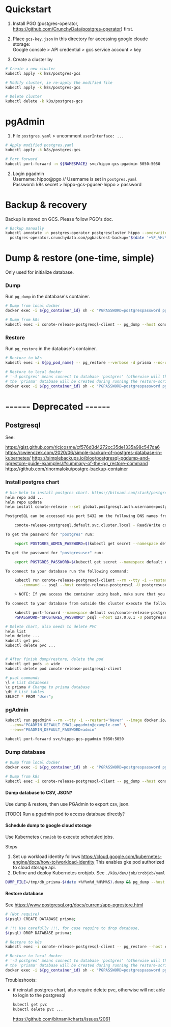 # Quickstart

1. Install PGO (postgres-operator, https://github.com/CrunchyData/postgres-operator) first.

2. Place `gcs-key.json` in this directory for accessing google cloude storage:  
Google console > API credential > gcs service account > key

3. Create a cluster by

```sh
# Create a new cluster
kubectl apply -k k8s/postgres-gcs

# Modify cluster, ie re-apply the modified file
kubectl apply -k k8s/postgres-gcs

# Delete cluster
kubectl delete -k k8s/postgres-gcs
```

# pgAdmin

1. File `postgres.yaml` > uncomment `userInterface: ...`

```sh
# Apply modified postgres.yaml
kubectl apply -k k8s/postgres-gcs

# Port forward
kubectl port-forward -n ${NAMESPACE} svc/hippo-gcs-pgadmin 5050:5050
```

2. Login pgadmin  
    Username: hippo@pgo  // Username is set in `postgres.yaml`  
    Password: k8s secret > hippo-gcs-pguser-hippo > password

# Backup & recovery

Backup is stored on GCS. Please follow PGO's doc.

```sh
# Backup manually
kubectl annotate -n postgres-operator postgrescluster hippo --overwrite \
  postgres-operator.crunchydata.com/pgbackrest-backup="$(date '+%F_%H:%M:%S')"
```

# Dump & restore (one-time, simple)

Only used for initialize database.

### Dump

Run `pg_dump` in the database's container.

```sh
# Dump from local docker
docker exec -i ${pg_container_id} sh -c "PGPASSWORD=postgrespassword pg_dump -U postgresuser -d prisma -p 5432 -Fc --no-owner --no-privileges" > local_prisma_dump-$(date +%Y%m%d).dump

# Dump from k8s
kubectl exec -i conote-release-postgresql-client -- pg_dump --host conote-release-postgresql -U postgresuser -d prisma -p 5432 -Fc --no-owner --no-privileges > gke_conote_prisma_dump-$(date +%Y%m%d).dump
```

### Restore

Run `pg_restore` in the database's container.

```sh
# Restore to k8s
kubectl exec -i ${pg_pod_name} -- pg_restore --verbose -d prisma --no-owner --role hippo < ${prisma_dump_file.dump}

# Restore to local docker
# '-d postgres' means connect to database 'postgres' (otherwise will throw connection fail),
# the 'prisma' database will be created during running the restore-script
docker exec -i ${pg_container_id} sh -c "PGPASSWORD=postgrespassword pg_restore --verbose --create -d postgres -p 5432 -U postgresuser " < ${prisma_dump_file.dump}
```



# ------ Deprecated ------

## Postgresql

See:

https://gist.github.com/ricjcosme/cf576d3d4272cc35de1335a98c547da6
https://cwienczek.com/2020/06/simple-backup-of-postgres-database-in-kubernetes/
https://simplebackups.io/blog/postgresql-pgdump-and-pgrestore-guide-examples/#summary-of-the-pg_restore-command
https://github.com/rinormaloku/postgre-backup-container

### Install postgres chart

```sh
# Use helm to install postgres chart. https://bitnami.com/stack/postgresql/helm
helm repo add ...
helm repo update
helm install conote-release --set global.postgresql.auth.username=postgresuser bitnami/postgresql

PostgreSQL can be accessed via port 5432 on the following DNS names from within your cluster:

    conote-release-postgresql.default.svc.cluster.local - Read/Write connection

To get the password for "postgres" run:

    export POSTGRES_ADMIN_PASSWORD=$(kubectl get secret --namespace default conote-release-postgresql -o jsonpath="{.data.postgres-password}" | base64 -d)

To get the password for "postgresuser" run:

    export POSTGRES_PASSWORD=$(kubectl get secret --namespace default conote-release-postgresql -o jsonpath="{.data.password}" | base64 -d)

To connect to your database run the following command:

    kubectl run conote-release-postgresql-client --rm --tty -i --restart='Never' --namespace default --image docker.io/bitnami/postgresql:15.0.0-debian-11-r1 --env="PGPASSWORD=$POSTGRES_PASSWORD" \
      --command -- psql --host conote-release-postgresql -U postgresuser -d postgres -p 5432

    > NOTE: If you access the container using bash, make sure that you execute "/opt/bitnami/scripts/postgresql/entrypoint.sh /bin/bash" in order to avoid the error "psql: local user with ID 1001} does not exist"

To connect to your database from outside the cluster execute the following commands:

    kubectl port-forward --namespace default svc/conote-release-postgresql 5432:5432 &
    PGPASSWORD="$POSTGRES_PASSWORD" psql --host 127.0.0.1 -U postgresuser -d postgres -p 5432
```

```sh
# Delete chart, also needs to delete PVC
helm list
helm delete ...
kubectl get pvc
kubectl delete pvc ...


# After finish dump/restore, delete the pod
kubectl get pods -o wide
kubectl delete pod conote-release-postgresql-client
```

```sh
# psql commands
\l # List databases
\c prisma # Change to prisma database
\dt # List tables
SELECT * FROM "User";
```

### pgAdmin

```sh
kubectl run pgadmin4 --rm --tty -i --restart='Never' --image docker.io/dpage/pgadmin4 \
  --env="PGADMIN_DEFAULT_EMAIL=pgadmin@example.com" \
  --env="PGADMIN_DEFAULT_PASSWORD=admin"

kubectl port-forward svc/hippo-gcs-pgadmin 5050:5050
```

### Dump database

```sh
# Dump from local docker
docker exec -i ${pg_container_id} sh -c "PGPASSWORD=postgrespassword pg_dump -U postgresuser -d prisma -p 5432 -Fc" > local_prisma_dump-$(date +%Y%m%d).dump

# Dump from k8s
kubectl exec -i conote-release-postgresql-client -- pg_dump --host conote-release-postgresql -U postgresuser -d prisma -p 5432 -Fc --no-owner > gke_conote_prisma_dump-$(date +%Y%m%d).dump
```

#### Dump database to CSV, JSON?

Use dump & restore, then use PGAdmin to export csv, json.

[TODO] Run a pgadmin pod to access database directly?

#### Schedule dump to google cloud storage

Use Kubernetes `CronJob` to execute scheduled jobs.

Steps

1. Set up workload identity follows https://cloud.google.com/kubernetes-engine/docs/how-to/workload-identity
   This enables gke pod authorized to cloud storage api.
2. Define and deploy Kubernetes crobjob. See `./k8s/dev/job/crobjob/yaml`

```sh
DUMP_FILE=/tmp/db_prisma-$(date +%Y%m%d_%H%M%S).dump && pg_dump --host conote-release-postgresql -U postgresuser -d prisma -p 5432 -Fc > $DUMP_FILE && gcloud storage cp $DUMP_FILE gs://${GCLOUD_STORAGE_BUCKET_DB_BACKUP}/
```

#### Restore database

See https://www.postgresql.org/docs/current/app-pgrestore.html

```sh
# (Not require)
$(psql) CREATE DATABASE prisma;

# !!! Use carefully !!!, for case require to drop database,
$(psql) DROP DATABASE prisma;

# Restore to k8s
kubectl exec -i conote-release-postgresql-client -- pg_restore --host conote-release-postgresql --verbose --create -d postgres -p 5432 -U postgresuser < ${prisma_dump_file.dump}

# Restore to local docker
# '-d postgres' means connect to database 'postgres' (otherwise will throw connection fail),
# the 'prisma' database will be created during running the restore-script
docker exec -i ${pg_container_id} sh -c "PGPASSWORD=postgrespassword pg_restore --verbose --create -d postgres -p 5432 -U postgresuser " < ${prisma_dump_file.dump}
```

Troubleshoots:

- if reinstall postgres chart, also require delete pvc, otherwise will not able to login to the postgresql
  ```sh
  kubectl get pvc
  kubectl delete pvc ...
  ```
  https://github.com/bitnami/charts/issues/2061